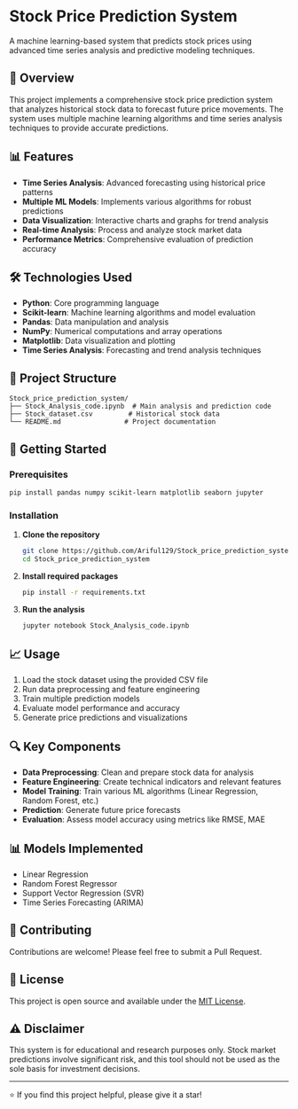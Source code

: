 # Stock Price Prediction System

A machine learning-based system that predicts stock prices using advanced time series analysis and predictive modeling techniques.

## 🎯 Overview

This project implements a comprehensive stock price prediction system that analyzes historical stock data to forecast future price movements. The system uses multiple machine learning algorithms and time series analysis techniques to provide accurate predictions.

## 📊 Features

- **Time Series Analysis**: Advanced forecasting using historical price patterns
- **Multiple ML Models**: Implements various algorithms for robust predictions
- **Data Visualization**: Interactive charts and graphs for trend analysis
- **Real-time Analysis**: Process and analyze stock market data
- **Performance Metrics**: Comprehensive evaluation of prediction accuracy

## 🛠️ Technologies Used

- **Python**: Core programming language
- **Scikit-learn**: Machine learning algorithms and model evaluation
- **Pandas**: Data manipulation and analysis
- **NumPy**: Numerical computations and array operations
- **Matplotlib**: Data visualization and plotting
- **Time Series Analysis**: Forecasting and trend analysis techniques

## 📁 Project Structure

```
Stock_price_prediction_system/
├── Stock_Analysis_code.ipynb  # Main analysis and prediction code
├── Stock_dataset.csv         # Historical stock data
└── README.md                # Project documentation
```

## 🚀 Getting Started

### Prerequisites

```bash
pip install pandas numpy scikit-learn matplotlib seaborn jupyter
```

### Installation

1. **Clone the repository**
   ```bash
   git clone https://github.com/Ariful129/Stock_price_prediction_system.git
   cd Stock_price_prediction_system
   ```

2. **Install required packages**
   ```bash
   pip install -r requirements.txt
   ```

3. **Run the analysis**
   ```bash
   jupyter notebook Stock_Analysis_code.ipynb
   ```

## 📈 Usage

1. Load the stock dataset using the provided CSV file
2. Run data preprocessing and feature engineering
3. Train multiple prediction models
4. Evaluate model performance and accuracy
5. Generate price predictions and visualizations

## 🔍 Key Components

- **Data Preprocessing**: Clean and prepare stock data for analysis
- **Feature Engineering**: Create technical indicators and relevant features
- **Model Training**: Train various ML algorithms (Linear Regression, Random Forest, etc.)
- **Prediction**: Generate future price forecasts
- **Evaluation**: Assess model accuracy using metrics like RMSE, MAE

## 📊 Models Implemented

- Linear Regression
- Random Forest Regressor
- Support Vector Regression (SVR)
- Time Series Forecasting (ARIMA)

## 🤝 Contributing

Contributions are welcome! Please feel free to submit a Pull Request.

## 📄 License

This project is open source and available under the [MIT License](LICENSE).

## ⚠️ Disclaimer

This system is for educational and research purposes only. Stock market predictions involve significant risk, and this tool should not be used as the sole basis for investment decisions.

---

⭐ If you find this project helpful, please give it a star!
